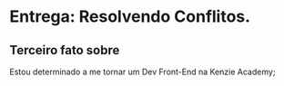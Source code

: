 # Entrega: Resolvendo Conflitos.

## Terceiro fato sobre <Brunno Miguel>

Estou determinado a me tornar um Dev Front-End na Kenzie Academy;